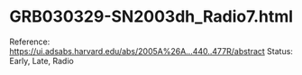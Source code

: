 # GRB030329-SN2003dh_Radio7.html

Reference: https://ui.adsabs.harvard.edu/abs/2005A%26A...440..477R/abstract
Status: Early, Late, Radio